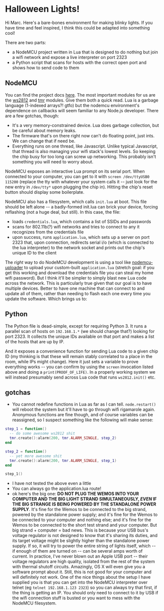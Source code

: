# Halloween Lights!

Hi Marc. Here's a bare-bones environment for making blinky lights. If you have time and feel inspired, I think this could be adapted into something cool!

There are two parts:
- a NodeMCU project written in Lua that is designed to do nothing but join a wifi network and expose a live interpreter on port 2323
- a Python script that scans for hosts with the correct open port and shows how to send code to them

## NodeMCU
You can find the project docs [here](https://nodemcu.readthedocs.io/en/master/en). The most important modules for us are the [ws2812](https://nodemcu.readthedocs.io/en/master/en/modules/ws2812/) and [tmr](https://nodemcu.readthedocs.io/en/master/en/modules/tmr/) modules. Give them both a quick read. Lua is a garbage language (1-indexed arrays?! gtfo) but the nodemcu environment's dependence on callbacks will seem familiar to any Node.js developer. There are a few gotchas, though:
- It's a very memory-constrained device. Lua does garbage collection, but be careful about memory leaks.
- The firmware that's on there right now can't do floating point, just ints. We can change that if need be.
- Everything runs on one thread, like Javascript. Unlike typical Javascript, that thread is also managing your wifi stack's lowest levels. So keeping the chip busy for too long can screw up networking. This probably isn't something you will need to worry about.

NodeMCU exposes an interactive Lua prompt on its serial port. When connected to your computer, you can get to it with `screen /dev/ttyUSB0 115200` (replace the tty with whatever your system calls it -- just look for the new entry in `/dev/tty*` upon plugging the chip in). Hitting the chip's reset button should display some boilerplate.

NodeMCU also has a filesystem, which calls `init.lua` at boot. This file should be left alone -- a badly-formed init.lua can brick your device, forcing reflashing (not a huge deal, but still). In this case, the file:
- loads `credentials.lua`, which contains a list of SSIDs and passwords
- scans for 802.11b(?) wifi networks and tries to connect to any it recognizes from the credentials file
- upon success, runs `application.lua`, which sets up a server on port 2323 that, upon connection, redirects serial i/o (which is connected to the lua interpreter) to the network socket and prints out the chip's unique ID to the client

The _right_ way to do NodeMCU development is using a tool like [nodemcu-uploader](https://github.com/kmpm/nodemcu-uploader) to upload your custom-built `application.lua` (stretch goal: if you get this working and download the credentials file you can steal my home wifi password). But I think it'll be simpler to simply blast new Lua code across the network. This is particularly true given that our goal is to have multiple devices. Better to have one machine that can connect to and update all of them, rather than needing to flash each one every time you update the software. Which brings us to:

## Python
The Python file is dead-simple, except for requiring Python 3. It runs a parallel scan of hosts on `192.168.1.*` (we should change that?) looking for port 2323. It collects the unique IDs available on that port and makes a list of the hosts that are up by IP.

And it exposes a convenience function for sending Lua code to a given chip ID (my thinking is that these will remain stably correlated to a place in the room, while IPs might change). Here it just sets a variable to prove everything works -- you can confirm by using the `screen` invocation listed above and doing a `print(PROOF_OF_LIFE)`. In a properly working system we will instead presumably send across Lua code that runs `ws2812.init()` etc.

## gotchas
- You cannot redefine functions in Lua as far as I can tell. `node.restart()` will reboot the system but it'll have to go through wifi rigamarole again. Anonymous functions are fine though, and of course variables can be reassigned, so I suspect something like the following will make sense:
```lua
step_1 = function()
  -- do some awesome ws2812 shit
  tmr.create():alarm(200, tmr.ALARM_SINGLE, step_2)
end

step_2 = function()
  -- yet more awesome shit
  tmr.create():alarm(200, tmr.ALARM_SINGLE, step_1)
end

step_1()
```
- I have not tested the above even a little
- You can always go the application.lua route!
- ok here's the big one: **DO NOT PLUG THE WEMOS INTO YOUR COMPUTER AND THE BIG LIGHT STRAND SIMULTANEOUSLY, _EVEN_ IF THE BIG STRANGE IS BEING POWERED BY THE STANDALONE POWER SUPPLY**. It's fine for the Wemos to be connected to the big strand, powered by the standalone power supply; and it's fine for the Wemos to be connected to your computer and nothing else; and it's fine for the Wemos to be connected to the short test strand and your computer. But big strand + computer = bad news. This is because your USB bus's voltage regulator is not designed to know that it's sharing its duties, and its target voltage might be slightly higher than the standalone power supply. If so, it will try to power the entire string of lights itself, which -- if enough of them are turned on -- can be several amps worth of current. In practice, I've never blown out an Apple USB port -- their voltage regulators are high quality, isolated from the rest of the system with thermal shutoff circuits. Amazingly, OS X will even give you a software prompt about it. Still, this is not good for your computer and will definitely not work. One of the nice things about the setup I have supplied you is that you can get into the NodeMCU interpreter over telnet (eg `telnet 192.168.1.123 2323`) so you can always try that first, if the thing is getting an IP. You should only need to connect to it by USB if the wifi connection stuff is busted or you want to mess with the NodeMCU filesystem.
